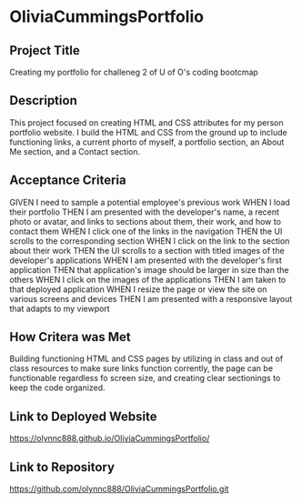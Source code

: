 # OliviaCummingsPortfolio

## Project Title
Creating my portfolio for challeneg 2 of U of O's coding bootcmap

## Description
This project focused on creating HTML and CSS attributes for my person portfolio website. I build the HTML and CSS from the ground up to include functioning links, a current phorto of myself, a portfolio section, an About Me section, and a Contact section. 

## Acceptance Criteria 
GIVEN I need to sample a potential employee's previous work
WHEN I load their portfolio
THEN I am presented with the developer's name, a recent photo or avatar, and links to sections about them, their work, and how to contact them
WHEN I click one of the links in the navigation
THEN the UI scrolls to the corresponding section
WHEN I click on the link to the section about their work
THEN the UI scrolls to a section with titled images of the developer's applications
WHEN I am presented with the developer's first application
THEN that application's image should be larger in size than the others
WHEN I click on the images of the applications
THEN I am taken to that deployed application
WHEN I resize the page or view the site on various screens and devices
THEN I am presented with a responsive layout that adapts to my viewport

## How Critera was Met
Building functioning HTML and CSS pages by utilizing in class and out of class resources to make sure links function corrently, the page can be functionable regardless fo screen size, and creating clear sectionings to keep the code organized.

## Link to Deployed Website
https://olynnc888.github.io/OliviaCummingsPortfolio/

## Link to Repository 
https://github.com/olynnc888/OliviaCummingsPortfolio.git
